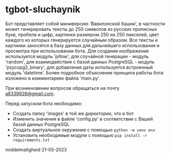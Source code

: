 # tgbot-sluchaynik

Бот представляет собой миниверсию 'Вавилонской башни', в частности может генерировать тексты до 250 символов из русских прописных букв, пробела и цифр, картинки размером 250 на 250 пикселей, цвет каждого из которых генерируется случайным образом. Все тексты и картинки заносятся в базу данных для дальнейшего использования и просмотра при использовании бота. Для создания изображения используется модуль 'pillow', для случайной генерации - модуль 'random', для взаимодействия с базой данных PostgreSQL - модуль 'psycopg2_binary', для добавления даты используется встроенный модуль 'datetime'. Более подробное объяснение принципа работы бота изложено в комментариях файла 'main.py'.

При возникновении вопросов обращаться на почту a8339926@gmail.com.

Перед запуском бота необходимо:
- Создать папку 'images' в той же директории, что и бот
- Изменить значения в файле 'config.py' в соответствии с Вашей базой данных PostgreSQL
- Создать виртуальное окружение с помощью `python -m venv env`
- Установить необходимые модули с помощью `pip install -r requirements.txt`

middelmatigheid 21-05-2023
